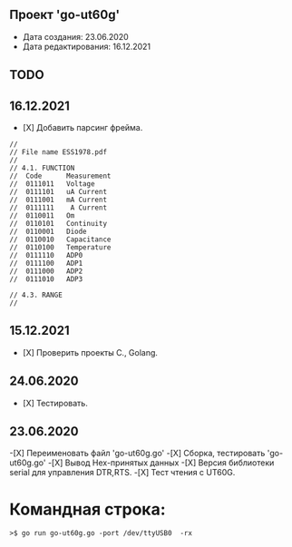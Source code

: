 Проект 'go-ut60g'
---------------------------
 - Дата создания:             23.06.2020
 - Дата редактирования:       16.12.2021

TODO
----

16.12.2021
----------
 - [Х]  Добавить парсинг фрейма.

``` text
//
// File name ESS1978.pdf
//
// 4.1. FUNCTION
//  Code      Measurement
//  0111011   Voltage
//  0111101   uA Current
//  0111001   mA Current
//  0111111    A Current
//  0110011   Om
//  0110101   Continuity
//  0110001   Diode
//  0110010   Capacitance
//  0110100   Temperature
//  0111110   ADP0
//  0111100   ADP1
//  0111000   ADP2
//  0111010   ADP3

// 4.3. RANGE
//
```

15.12.2021
----------
 - [Х] Проверить проекты C., Golang.

24.06.2020
----------
 - [Х] Тестировать.

23.06.2020
----------
 -[Х] Переименовать файл  'go-ut60g.go'
 -[Х] Сборка, тестировать 'go-ut60g.go'
 -[Х] Вывод Hex-принятых данных
 -[Х] Версия библиотеки serial для управления DTR,RTS.
 -[Х] Тест чтения с UT60G.


# Командная строка:
```
>$ go run go-ut60g.go -port /dev/ttyUSB0  -rx
```
